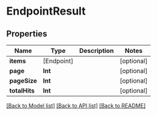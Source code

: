# EndpointResult

## Properties
Name | Type | Description | Notes
------------ | ------------- | ------------- | -------------
**items** | [Endpoint] |  | [optional] 
**page** | **Int** |  | [optional] 
**pageSize** | **Int** |  | [optional] 
**totalHits** | **Int** |  | [optional] 

[[Back to Model list]](../README.md#documentation-for-models) [[Back to API list]](../README.md#documentation-for-api-endpoints) [[Back to README]](../README.md)


